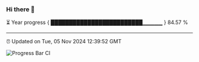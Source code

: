### Hi there 👋

⏳ Year progress { █████████████████████████▁▁▁▁▁ } 84.57 %

---

⏰ Updated on Tue, 05 Nov 2024 12:39:52 GMT

![Progress Bar CI](https://github.com/ZhaoGui/ZhaoGui/workflows/Progress%20Bar%20CI/badge.svg)
